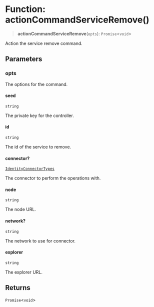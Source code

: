 # Function: actionCommandServiceRemove()

> **actionCommandServiceRemove**(`opts`): `Promise`\<`void`\>

Action the service remove command.

## Parameters

### opts

The options for the command.

#### seed

`string`

The private key for the controller.

#### id

`string`

The id of the service to remove.

#### connector?

[`IdentityConnectorTypes`](../type-aliases/IdentityConnectorTypes.md)

The connector to perform the operations with.

#### node

`string`

The node URL.

#### network?

`string`

The network to use for connector.

#### explorer

`string`

The explorer URL.

## Returns

`Promise`\<`void`\>
